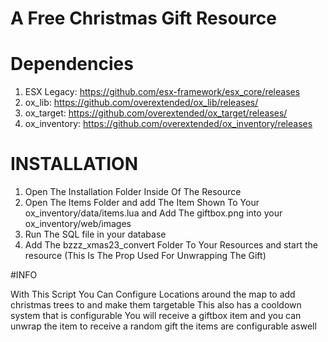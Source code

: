 # A Free Christmas Gift Resource

# Dependencies 
1. ESX Legacy: https://github.com/esx-framework/esx_core/releases
2. ox_lib:  https://github.com/overextended/ox_lib/releases/
3. ox_target: https://github.com/overextended/ox_target/releases/
4. ox_inventory: https://github.com/overextended/ox_inventory/releases


# INSTALLATION 
1. Open The Installation Folder Inside Of The Resource 
2. Open The Items Folder and add The Item Shown To Your ox_inventory/data/items.lua and Add The giftbox.png into your ox_inventory/web/images
3. Run The SQL file in your database 
4. Add The bzzz_xmas23_convert Folder To Your Resources and start the resource (This Is The Prop Used For Unwrapping The Gift)


#INFO 

With This Script You Can Configure Locations around the map to add christmas trees to and make them targetable This also has a cooldown system that is configurable You will receive a giftbox item and you can unwrap the item to receive a random gift the items are configurable aswell
